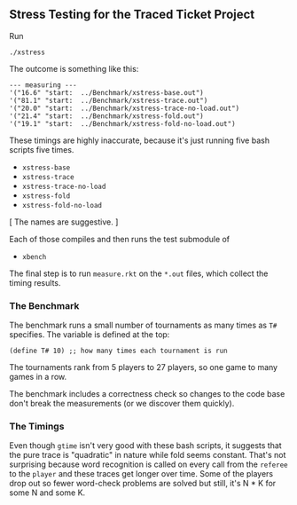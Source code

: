 ## Stress Testing for the Traced Ticket Project

Run 

```
./xstress
```

The outcome is something like this:

```
--- measuring ---
'("16.6" "start:  ../Benchmark/xstress-base.out")
'("81.1" "start:  ../Benchmark/xstress-trace.out")
'("20.0" "start:  ../Benchmark/xstress-trace-no-load.out")
'("21.4" "start:  ../Benchmark/xstress-fold.out")
'("19.1" "start:  ../Benchmark/xstress-fold-no-load.out")
```

These timings are highly inaccurate, because it's just running five bash scripts five times.

- `xstress-base`
- `xstress-trace`
- `xstress-trace-no-load`
- `xstress-fold`
- `xstress-fold-no-load`

[ The names are suggestive. ]

Each of those compiles and then runs the test submodule of

- `xbench`

The final step is to run `measure.rkt` on the `*.out` files, which
collect the timing results. 

### The Benchmark

The benchmark runs a small number of tournaments as many times as `T#`
specifies. The variable is defined at the top:


```
(define T# 10) ;; how many times each tournament is run 
```

The tournaments rank from 5 players to 27 players, so one game to many
games in a row.

The benchmark includes a correctness check so changes to the code base
don't break the measurements (or we discover them quickly).


### The Timings

Even though `gtime` isn't very good with these bash scripts, it
suggests that the pure trace is "quadratic" in nature while fold seems
constant. That's not surprising because word recognition is called on
every call from the `referee` to the `player` and these traces get
longer over time.  Some of the players drop out so fewer word-check
problems are solved but still, it's N * K for some N and some K.
